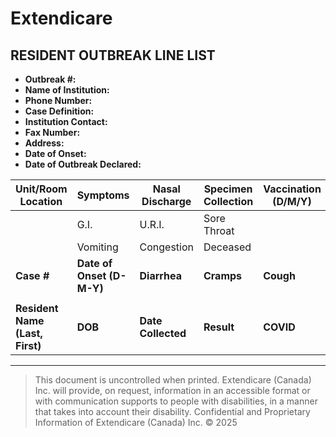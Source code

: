 # Extendicare

## RESIDENT OUTBREAK LINE LIST

- **Outbreak #:**
- **Name of Institution:**
- **Phone Number:**
- **Case Definition:**
- **Institution Contact:**
- **Fax Number:**
- **Address:**
- **Date of Onset:**
- **Date of Outbreak Declared:**

| Unit/Room Location | Symptoms | Nasal Discharge | Specimen Collection | Vaccination (D/M/Y) | | | | |
|--------------------|----------|------------------|---------------------|----------------------|---|---|---|---|
|                    | G.I.     | U.R.I.           | Sore Throat         |                      | | | | |
|                    | Vomiting | Congestion       | Deceased            |                      | | | | |
| **Case #**         | **Date of Onset (D-M-Y)** | **Diarrhea** | **Cramps** | **Cough** | **Myalgia** | **Fever** | **Symptoms Resolved (D/M/Y)** | **Comments (i.e. Treatment, Hospitalization)** |
|                    |          |                  |                     |                     |                |         |                     |                      |
| **Resident Name (Last, First)** | **DOB** | **Date Collected** | **Result** | **COVID** | **Influenza** | **Date Resolved (D/M/Y)** |                      | |

----

> This document is uncontrolled when printed.
> Extendicare (Canada) Inc. will provide, on request, information in an accessible format or with communication supports to people with disabilities, in a manner that takes into account their disability. Confidential and Proprietary Information of Extendicare (Canada) Inc. © 2025